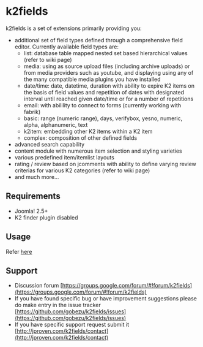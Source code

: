k2fields
========
k2fields is a set of extensions primarily providing you:

* additional set of field types defined through a comprehensive field editor. Currently available field types are:
    - list: database table mapped nested set based hierarchical values (refer to wiki page)
    - media: using as source upload files (including archive uploads) or from media providers such as youtube, and displaying using any of the many compatible media plugins you have installed
    - date/time: date, datetime, duration with ability to expire K2 items on the basis of field values and repetition of dates with designated interval until reached given date/time or for a number of repetitions
    - email: with abilility to connect to forms (currently working with fabrik)
    - basic: range (numeric range), days, verifybox, yesno, numeric, alpha, alphanumeric, text
    - k2item: embedding other K2 items within a K2 item
    - complex: composition of other defined fields
* advanced search capability
* content module with numerous item selection and styling varieties
* various predefined item/itemlist layouts
* rating / review based on jcomments with ability to define varying review criterias for various K2 categories (refer to wiki page)
* and much more...

Requirements
------------
* Joomla! 2.5+
* K2 finder plugin disabled

Usage
-----
Refer [here](https://github.com/gobezu/k2fields/wiki)

Support
-------
* Discussion forum [https://groups.google.com/forum/#!forum/k2fields](https://groups.google.com/forum/#!forum/k2fields)
* If you have found specific bug or have improvement suggestions please do make entry in the issue tracker [https://github.com/gobezu/k2fields/issues](https://github.com/gobezu/k2fields/issues)
* If you have specific support request submit it [http://jproven.com/k2fields/contact](http://jproven.com/k2fields/contact)